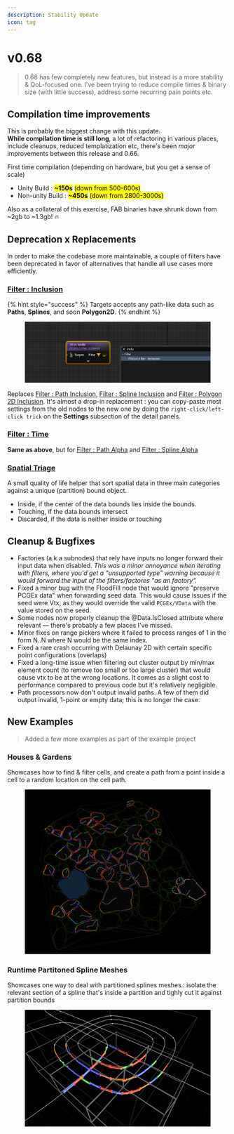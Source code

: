 ```yaml
---
description: Stability Update
icon: tag
---
```


# v0.68

> 0.68 has few completely new features, but instead is a more stability & QoL-focused one. I've been trying to reduce compile times & binary size (with little success), address some recurring pain points etc.

## Compilation time improvements

This is probably the biggest change with this update. \
**While compilation time is still long**, a lot of refactoring in various places, include cleanups, reduced templatization etc, there's been _major_ improvements between this release and 0.66.

First time compilation (depending on hardware, but you get a sense of scale)

* Unity Build : <mark style="color:$success;">**\~150s**</mark> <mark style="color:$info;">(down from 500-600s)</mark>
* Non-unity Build : <mark style="color:$success;">**\~450s**</mark> <mark style="color:$info;">(down from 2800-3000s)</mark>

Also as a collateral of this exercise, FAB binaries have shrunk down from \~2gb to \~1.3gb! 🔥

## Deprecation x Replacements

In order to make the codebase more maintainable, a couple of filters have been deprecated in favor of alternatives that handle all use cases more efficiently.

### [Filter : Inclusion](../../node-library/filters/filters-points/spatial/inclusion.md)

{% hint style="success" %}
Targets accepts any path-like data such as **Paths**, **Splines**, and soon **Polygon2D**.
{% endhint %}

<figure><img src="../../.gitbook/assets/image (70).png" alt=""><figcaption></figcaption></figure>

Replaces [Filter : Path Inclusion](../../node-library/filters/filters-points/spatial/path-inclusion.md), [Filter : Spline Inclusion](../../node-library/filters/filters-points/spatial/spline-inclusion.md) and [Filter : Polygon 2D Inclusion](../../node-library/filters/filters-points/spatial/polygon-2d-inclusion.md). It's almost a drop-in replacement : you can copy-paste most settings from the old nodes to the new one by doing the `right-click/left-click trick` on the **Settings** subsection of the detail panels.

### [Filter : Time](../../node-library/filters/filters-points/spatial/time.md)

**Same as above**, but for [Filter : Path Alpha](../../node-library/filters/filters-points/spatial/path-alpha.md) and [Filter : Spline Alpha](../../node-library/filters/filters-points/spatial/spline-alpha.md)

### [Spatial Triage](../../node-library/quality-of-life/spatial-triage.md)

A small quality of life helper that sort spatial data in three main categories against a unique (partition) bound object.

* Inside, if the center of the data bounds lies inside the bounds.
* Touching, if the data bounds intersect
* Discarded, if the data is neither inside or touching

## Cleanup & Bugfixes

* Factories (a.k.a subnodes) that rely have inputs  no longer forward their input data when disabled. _This was a minor annoyance when iterating with filters, where you'd get a "unsupported type" warning because it would forward the input of the filters/factores "as an factory"._
* Fixed a minor bug with the FloodFill node that would ignore "preserve PCGEx data" when forwarding seed data. This would cause issues if the seed were Vtx, as they would override the valid `PCGEx/VData` with the value stored on the seed.
* Some nodes now properly cleanup the @Data.IsClosed attribute where relevant — there's probably a few places I've missed.
* Minor fixes on range pickers where it failed to process ranges of 1 in the form N..N where N would be the same index.
* Fixed a rare crash occurring with Delaunay 2D with certain specific point configurations (overlaps)
* Fixed a long-time issue when filtering out cluster output by min/max element count (to remove too small or too large cluster) that would cause vtx to be at the wrong locations. It comes as a slight cost to performance compared to previous code but it's relatively negligible.
* Path processors now don't output invalid paths.  A few of them did output invalid, 1-point or empty data; this is no longer the case.

## New Examples

> Added a few more examples as part of the example project

### Houses & Gardens

Showcases how to find & filter cells, and create a path from a point inside a cell to a random location on the cell path.

<figure><img src="../../.gitbook/assets/image (71).png" alt=""><figcaption></figcaption></figure>

### Runtime Partitoned Spline Meshes

Showcases one way to deal with partitioned splines meshes : isolate the relevant section of a spline that's inside a partition and tighly cut it against partition bounds

<figure><img src="../../.gitbook/assets/image (72).png" alt=""><figcaption></figcaption></figure>
